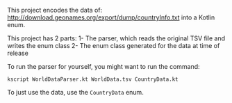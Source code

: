 This project encodes the data of:
http://download.geonames.org/export/dump/countryInfo.txt
into a Kotlin enum.

This project has 2 parts:
1- The parser, which reads the original TSV file and writes the enum class
2- The enum class generated for the data at time of release

To run the parser for yourself, you might want to run the command:

`kscript WorldDataParser.kt WorldData.tsv CountryData.kt`

To just use the data, use the `CountryData` enum.

